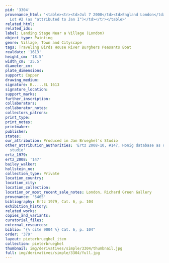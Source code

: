 ```yaml
---
pid: '3304'
provenance_html: '<table><tr><td>Jul 7 2000</td><td>England London</td><td>Sale Christie''s
  Lot #2 (as "attributed to Jan I")</td></tr></table>'
related_html: 
related_ids: 
label: Landing Stage Near a Village (London)
object_type: Painting
genre: Village, Town and Cityscape
tags: Traveling Birds House River Burghers Peasants Boat
realdate: '1613'
height_cm: '18.5'
width_cm: '25.5'
diameter_cm: 
plate_dimensions: 
support: Copper
drawing_medium: 
signature: B.....EL 1613
signature_location: 
support_marks: 
further_inscription: 
collaborators: 
collaborator_notes: 
collectors_patrons: 
print_type: 
print_notes: 
printmaker: 
publisher: 
states: 
our_attribution: Produced in Jan Brueghel's Studio
other_attribution_authorities: 'Ertz 2008-10, #147, Honig database as uncertain, possibly
  studio'
ertz_1979: 
ertz_2008: '147'
bailey_walker: 
hollstein_no: 
collection_type: Private
location_country: 
location_city: 
location_collection: 
location_or_most_recent_sale_notes: London, Richard Green Gallery
provenance: '5465'
bibliography: Ertz 1979, Cat. 6, p. 104
exhibition_history: 
related_works: 
copies_and_variants: 
curatorial_files: 
external_resources: 
biblio: "{% cite 9004 %} Cat. 6, p. 104"
order: '379'
layout: pieterbrueghel_item
collection: pieterbrueghel
thumbnail: img/derivatives/simple/3304/thumbnail.jpg
full: img/derivatives/simple/3304/full.jpg
---
```

